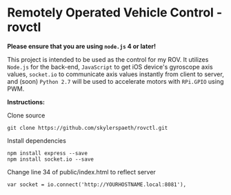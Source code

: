 # Remotely Operated Vehicle Control - rovctl
**Please ensure that you are using `node.js` 4 or later!**

This project is intended to be used as the control for my ROV. It utilizes `Node.js` for the back-end, `JavaScript` to get iOS device's gyroscope axis values, `socket.io` to communicate axis values instantly from client to server, and (soon) `Python 2.7` will be used to accelerate motors with `RPi.GPIO` using PWM.

**Instructions:** 

Clone source
```
git clone https://github.com/skylerspaeth/rovctl.git
```


Install dependencies

```
npm install express --save
npm install socket.io --save
```


Change line 34 of public/index.html to reflect server

```
var socket = io.connect('http://YOURHOSTNAME.local:8081'),
```
